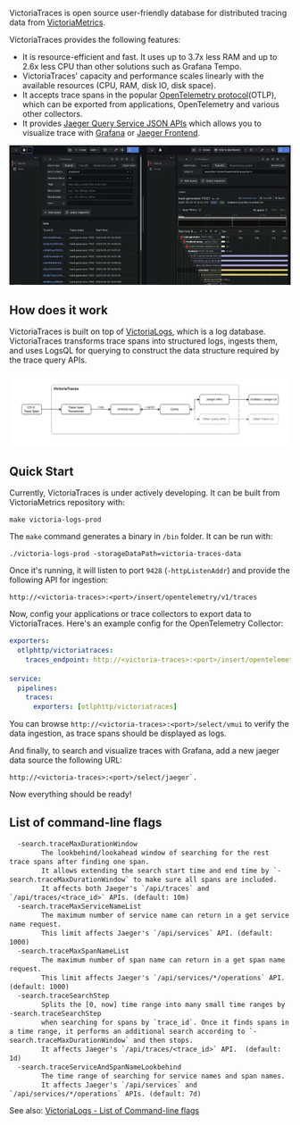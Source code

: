 VictoriaTraces is open source user-friendly database for distributed tracing data 
from [VictoriaMetrics](https://github.com/VictoriaMetrics/VictoriaMetrics/).

VictoriaTraces provides the following features:
- It is resource-efficient and fast. It uses up to 3.7x less RAM and up to 2.6x less CPU than other solutions such as Grafana Tempo.
- VictoriaTraces' capacity and performance scales linearly with the available resources (CPU, RAM, disk IO, disk space).
- It accepts trace spans in the popular [OpenTelemetry protocol](https://opentelemetry.io/docs/specs/otel/protocol/)(OTLP), 
  which can be exported from applications, OpenTelemetry and various other collectors.
- It provides [Jaeger Query Service JSON APIs](https://www.jaegertracing.io/docs/2.6/apis/#internal-http-json) 
  which allows you to visualize trace with [Grafana](https://grafana.com/docs/grafana/latest/datasources/jaeger/) or [Jaeger Frontend](https://www.jaegertracing.io/docs/2.6/frontend-ui/).

![Visualization with Grafana](grafana-ui.webp)

## How does it work

VictoriaTraces is built on top of [VictoriaLogs](https://docs.victoriametrics.com/victorialogs/), which is a log database. 
VictoriaTraces transforms trace spans into structured logs, ingests them, and uses LogsQL for querying to construct the data structure 
required by the trace query APIs.

![How does VictoriaTraces work](how-does-it-work.webp)

## Quick Start

Currently, VictoriaTraces is under actively developing. It can be built from VictoriaMetrics repository with:
```shell
make victoria-logs-prod
```

The `make` command generates a binary in `/bin` folder. It can be run with:
```shell
./victoria-logs-prod -storageDataPath=victoria-traces-data
```

Once it's running, it will listen to port `9428` (`-httpListenAddr`) and provide the following API for ingestion:
```
http://<victoria-traces>:<port>/insert/opentelemetry/v1/traces
```

Now, config your applications or trace collectors to export data to VictoriaTraces. Here's an example config for the OpenTelemetry Collector:
```yaml
exporters:
  otlphttp/victoriatraces:
    traces_endpoint: http://<victoria-traces>:<port>/insert/opentelemetry/v1/traces

service:
  pipelines:
    traces:
      exporters: [otlphttp/victoriatraces]
```

You can browse `http://<victoria-traces>:<port>/select/vmui` to verify the data ingestion, as trace spans should be displayed as logs.

And finally, to search and visualize traces with Grafana, add a new jaeger data source the following URL:
```
http://<victoria-traces>:<port>/select/jaeger`.
```

Now everything should be ready!

## List of command-line flags

```shell
  -search.traceMaxDurationWindow
    	The lookbehind/lookahead window of searching for the rest trace spans after finding one span.
		It allows extending the search start time and end time by `-search.traceMaxDurationWindow` to make sure all spans are included.
		It affects both Jaeger's `/api/traces` and `/api/traces/<trace_id>` APIs. (default: 10m)
  -search.traceMaxServiceNameList
        The maximum number of service name can return in a get service name request.
        This limit affects Jaeger's `/api/services` API. (default: 1000)
  -search.traceMaxSpanNameList
        The maximum number of span name can return in a get span name request.
        This limit affects Jaeger's `/api/services/*/operations` API. (default: 1000)
  -search.traceSearchStep
        Splits the [0, now] time range into many small time ranges by -search.traceSearchStep
        when searching for spans by `trace_id`. Once it finds spans in a time range, it performs an additional search according to `-search.traceMaxDurationWindow` and then stops.
        It affects Jaeger's `/api/traces/<trace_id>` API.  (default: 1d)
  -search.traceServiceAndSpanNameLookbehind
        The time range of searching for service names and span names. 
        It affects Jaeger's `/api/services` and `/api/services/*/operations` APIs. (default: 7d)
```

See also: [VictoriaLogs - List of Command-line flags](https://docs.victoriametrics.com/victorialogs/#list-of-command-line-flags)